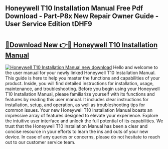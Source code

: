 ## Honeywell T10 Installation Manual Free Pdf Download - Part-P8x New Repair Owner Guide - User Service Edition tDHF9

# <h2><a href="http://bc36981.oget.top/?id=Honeywell+T10+Installation+Manual">🔗Download New 👉🔴 Honeywell T10 Installation Manual</a></h2>

[![Honeywell T10 Installation Manual new download](https://i.imgur.com/5g1atiW.png)](http://bc36981.oget.top/?id=Honeywell+T10+Installation+Manual)
Hello and welcome to the user manual for your newly linked Honeywell T10 Installation Manual. This guide is here to help you master the functions and capabilities of your product. Inside, you will find detailed instructions for installation, usage, maintenance, and troubleshooting. Before you begin using your Honeywell T10 Installation Manual, please familiarize yourself with its functions and features by reading this user manual. It includes clear instructions for installation, setup, and operation, as well as troubleshooting tips for common issues. Your new Honeywell T10 Installation Manual boasts an impressive array of features designed to elevate your experience. Explore the intuitive user interface and unlock the full potential of its capabilities. We trust that the Honeywell T10 Installation Manual has been a clear and concise resource in your efforts to learn the ins and outs of your new device. In case of any queries or concerns, please do not hesitate to reach out to our customer service team.
